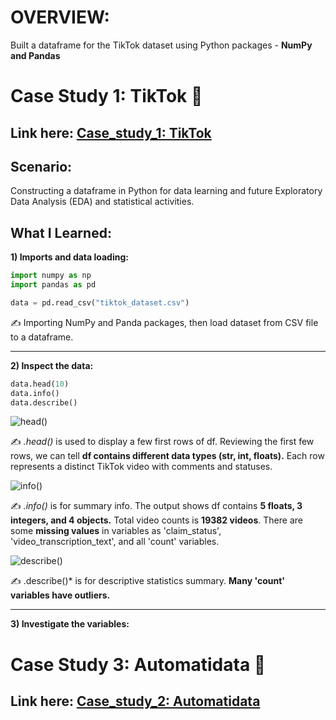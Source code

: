# OVERVIEW:
Built a dataframe for the TikTok dataset using Python packages - **NumPy and Pandas** 

# Case Study 1: TikTok 🎵
## Link here: [Case_study_1: TikTok](https://github.com/amy941/Google_Advanced_Module-2_Python/blob/main/Case%20Study%202_TikTok.ipynb)

## Scenario:
Constructing a dataframe in Python for data learning and future Exploratory Data Analysis (EDA) and statistical activities.

## What I Learned:
**1) Imports and data loading:**
```python
import numpy as np
import pandas as pd
```

```python
data = pd.read_csv("tiktok_dataset.csv")
```
✍️ Importing NumPy and Panda packages, then load dataset from CSV file to a dataframe.

---
**2) Inspect the data:**
```python
data.head(10)
data.info()
data.describe()
```

![head()](https://github.com/user-attachments/assets/77200b7a-3eca-486b-af2e-1171fc5f1b65)

✍️ *.head()* is used to display a few first rows of df. Reviewing the first few rows, we can tell **df contains different data types (str, int, floats).** Each row represents a distinct TikTok video with comments and statuses. 


![info()](https://github.com/user-attachments/assets/145e3092-8493-4ed5-969a-2dcd6c8ed669)

✍️ *.info()* is for summary info. The output shows df contains **5 floats, 3 integers, and 4 objects.** Total video counts is **19382 videos**. There are some **missing values** in variables as 'claim_status', 'video_transcription_text', and all 'count' variables.


![describe()](https://github.com/user-attachments/assets/2c234a9d-8059-45f4-b39a-8381b3be542a)

✍️ .describe()* is for descriptive statistics summary. **Many 'count' variables have outliers.**

---
**3) Investigate the variables:**


# Case Study 3: Automatidata 🚕
## Link here: [Case_study_2: Automatidata](https://github.com/amy941/Google_Advanced_Module-2_Python/blob/main/Case%20Study%201_Automatidata.ipynb)
